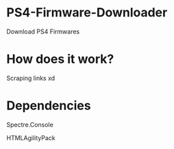 # PS4-Firmware-Downloader
Download PS4 Firmwares

# How does it work?

Scraping links xd

# Dependencies
Spectre.Console

HTMLAgilityPack
